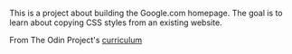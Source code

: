 This is a project about building the Google.com homepage. The goal is to learn about copying CSS styles from an existing website.

From The Odin Project's [curriculum](http://www.theodinproject.com/courses/web-development-101/lessons/html-css)
 